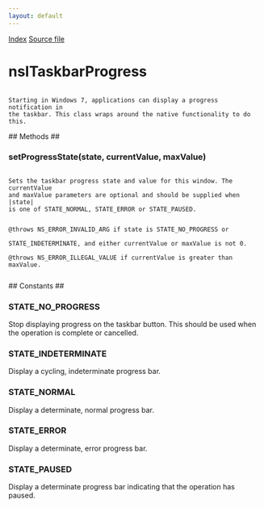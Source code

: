 ```yaml
---
layout: default
---
```

<div id='links'><a href="../index.html">Index</a>
<a href="http://dxr.mozilla.org/mozilla-central/source/widget/nsITaskbarProgress.idl">Source file</a>
</div>

# nsITaskbarProgress #
<code>  
Starting in Windows 7, applications can display a progress notification in  
the taskbar. This class wraps around the native functionality to do this.  
  
</code>
## Methods ##

### setProgressState(state, currentValue, maxValue) ###
<code>  
Sets the taskbar progress state and value for this window. The currentValue  
and maxValue parameters are optional and should be supplied when |state|  
is one of STATE_NORMAL, STATE_ERROR or STATE_PAUSED.  
  
@throws NS_ERROR_INVALID_ARG if state is STATE_NO_PROGRESS or  
        STATE_INDETERMINATE, and either currentValue or maxValue is not 0.  
@throws NS_ERROR_ILLEGAL_VALUE if currentValue is greater than maxValue.  
  
</code>
## Constants ##

### STATE_NO_PROGRESS ###
  
Stop displaying progress on the taskbar button. This should be used when  
the operation is complete or cancelled.  
  

### STATE_INDETERMINATE ###
  
Display a cycling, indeterminate progress bar.  
  

### STATE_NORMAL ###
  
Display a determinate, normal progress bar.  
  

### STATE_ERROR ###
  
Display a determinate, error progress bar.  
  

### STATE_PAUSED ###
  
Display a determinate progress bar indicating that the operation has  
paused.  
  
